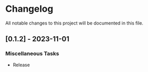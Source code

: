 # Changelog

All notable changes to this project will be documented in this file.

<!-- generated by git-cliff -->
<!-- generated by git-cliff -->
## [0.1.2] - 2023-11-01

### Miscellaneous Tasks

- Release

<!-- generated by git-cliff -->
<!-- generated by git-cliff -->
